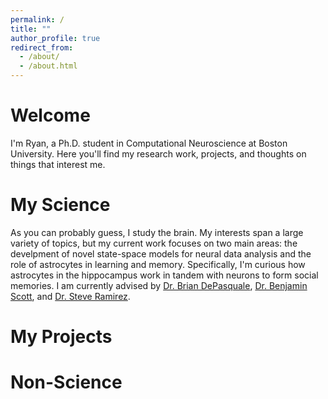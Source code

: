 ```yaml
---
permalink: /
title: ""
author_profile: true
redirect_from: 
  - /about/
  - /about.html
---
```


Welcome
======
I'm Ryan, a Ph.D. student in Computational Neuroscience at Boston University. Here you'll find my research work, projects, and thoughts on things that interest me.

My Science
======
As you can probably guess, I study the brain. My interests span a large variety of topics, but my current work focuses on two main areas: the develpment of novel state-space models for neural data analysis and the role of astrocytes in learning and memory. Specifically, I'm curious how astrocytes in the hippocampus work in tandem with neurons to form social memories. I am currently advised by [Dr. Brian DePasquale](https://depasquale-lab.github.io/), [Dr. Benjamin Scott](https://www.scottcognitionlab.com/), and [Dr. Steve Ramirez](https://theramirezgroup.org/). 

My Projects
======

Non-Science
======

